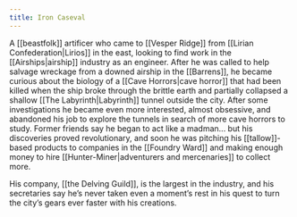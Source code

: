 ```yaml
---
title: Iron Caseval
---
```


A [[beastfolk]] artificer who came to [[Vesper Ridge]] from [[Lirian Confederation|Lirios]] in the east, looking to find work in the [[Airships|airship]] industry as an engineer. After he was called to help salvage wreckage from a downed airship in the [[Barrens]], he became curious about the biology of a [[Cave Horrors|cave horror]] that had been killed when the ship broke through the brittle earth and partially collapsed a shallow [[The Labyrinth|Labyrinth]] tunnel outside the city. After some investigations he became even more interested, almost obsessive, and abandoned his job to explore the tunnels in search of more cave horrors to study. Former friends say he began to act like a madman... but his discoveries proved revolutionary, and soon he was pitching his [[tallow]]-based products to companies in the [[Foundry Ward]] and making enough money to hire [[Hunter-Miner|adventurers and mercenaries]] to collect more.

His company, [[the Delving Guild]], is the largest in the industry, and his secretaries say he’s never taken even a moment’s rest in his quest to turn the city’s gears ever faster with his creations.